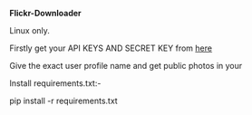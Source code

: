   **Flickr-Downloader** 
  
Linux only.
  
Firstly get your API KEYS AND SECRET KEY  from [here]("https://www.flickr.com/services/api/keys/")

Give the exact user profile name and get public photos in your


Install requirements.txt:-

pip install -r requirements.txt
